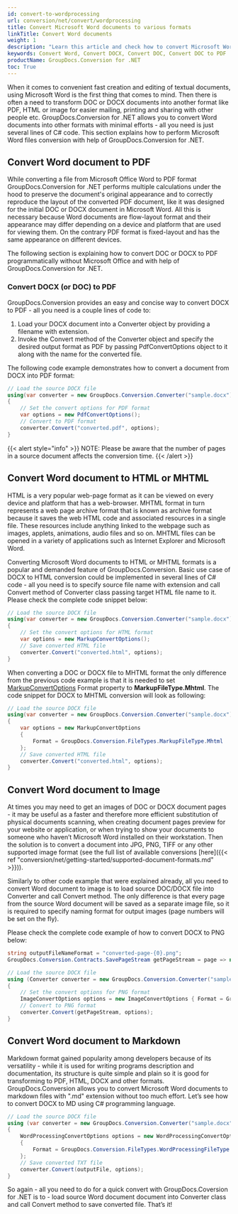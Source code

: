 ```yaml
---
id: convert-to-wordprocessing
url: conversion/net/convert/wordprocessing
title: Convert Microsoft Word documents to various formats
linkTitle: Convert Word documents
weight: 1
description: "Learn this article and check how to convert Microsoft Word DOCX, DOC, RTF documents to other formats with GroupDocs.Conversion for .NET."
keywords: Convert Word, Convert DOCX, Convert DOC, Convert DOC to PDF
productName: GroupDocs.Conversion for .NET
toc: True
---
```


When it comes to convenient fast creation and editing of textual documents, using Microsoft Word is the first thing that comes to mind. Then there is often a need to transform DOC or DOCX documents into another format like PDF, HTML or image for easier mailing, printing and sharing with other people etc.
GroupDocs.Conversion for .NET allows you to convert Word documents into other formats with minimal efforts - all you need is just several lines of C# code.
This section explains how to perform Microsoft Word files conversion with help of GroupDocs.Conversion for .NET.  

## Convert Word document to PDF

While converting a file from Microsoft Office Word to PDF format GroupDocs.Conversion for .NET performs multiple calculations under the hood to preserve the document's original appearance and to correctly reproduce the layout of the converted PDF document, like it was designed for the initial DOC or DOCX document in Microsoft Word. All this is necessary because Word documents are flow-layout format and their appearance may differ depending on a device and platform that are used for viewing them. On the contrary PDF format is fixed-layout and has the same appearance on different devices.  
  
The following section is explaining how to convert DOC or DOCX to PDF programmatically without Microsoft Office and with help of GroupDocs.Conversion for .NET.  

### Convert DOCX (or DOC) to PDF

GroupDocs.Conversion provides an easy and concise way to convert DOCX to PDF - all you need is a couple lines of code to:

1. Load your DOCX document into a Converter object by providing a filename with extension.
2. Invoke the Convert method of the Converter object and specify the desired output format as PDF by passing PdfConvertOptions object to it along with the name for the converted file.  
  
The following code example demonstrates how to convert a document from DOCX into PDF format:

```csharp
// Load the source DOCX file
using(var converter = new GroupDocs.Conversion.Converter("sample.docx"))
{
    // Set the convert options for PDF format
    var options = new PdfConvertOptions();
    // Convert to PDF format
    converter.Convert("converted.pdf", options);
}
```
  
{{< alert style="info" >}}
NOTE: Please be aware that the number of pages in a source document affects the conversion time.
{{< /alert >}}

## Convert Word document to HTML or MHTML

HTML is a very popular web-page format as it can be viewed on every device and platform that has a web-browser. MHTML format in turn represents a web page archive format that is known as archive format because it saves the web HTML code and associated resources in a single file. These resources include anything linked to the webpage such as images, applets, animations, audio files and so on. MHTML files can be opened in a variety of applications such as Internet Explorer and Microsoft Word. 

Converting Microsoft Word documents to HTML or MHTML formats is a popular and demanded feature of GroupDocs.Conversion. Basic use case of DOCX to HTML conversion could be implemented in several lines of C# code - all you need is to specify source file name with extension and call Convert method of Converter class passing target HTML file name to it. Please check the complete code snippet below:

```csharp
// Load the source DOCX file
using(var converter = new GroupDocs.Conversion.Converter("sample.docx"))
{
    // Set the convert options for HTML format
    var options = new MarkupConvertOptions();
    // Save converted HTML file
    converter.Convert("converted.html", options);
}
```

When converting a DOC or DOCX file to MHTML format the only difference from the previous code example is that it is needed to set [MarkupConvertOptions](https://apireference.groupdocs.com/conversion/net/groupdocs.conversion.options.convert/markupconvertoptions) Format property to  **MarkupFileType.Mhtml**. The code snippet for DOCX to MHTML conversion will look as following:

```csharp
// Load the source DOCX file
using(var converter = new GroupDocs.Conversion.Converter("sample.docx"))
{
    var options = new MarkupConvertOptions
    {  
        Format = GroupDocs.Conversion.FileTypes.MarkupFileType.Mhtml
    };
    // Save converted HTML file
    converter.Convert("converted.html", options);
}
```

## Convert Word document to Image

At times you may need to get an images of DOC or DOCX document pages - it may be useful as a faster and therefore more efficient substitution of physical documents scanning, when creating document pages preview for your website or application, or when trying to show your documents to someone who haven’t Microsoft Word installed on their workstation. Then the solution is to convert a document into JPG, PNG, TIFF or any other supported image format (see the full list of available conversions [here]({{< ref "conversion/net/getting-started/supported-document-formats.md" >}})).  

Similarly to other code example that were explained already, all you need to convert Word document to image is to load source DOC/DOCX file into Converter and call Convert method. The only difference is that every page from the source Word document will be saved as a separate image file, so it is required to specify naming format for output images (page numbers will be set on the fly).  

Please check the complete code example of how to convert DOCX to PNG below:

```csharp
string outputFileNameFormat = "converted-page-{0}.png";
GroupDocs.Conversion.Contracts.SavePageStream getPageStream = page => new FileStream(string.Format(outputFileNameFormat, page), FileMode.Create);

// Load the source DOCX file
using (Converter converter = new GroupDocs.Conversion.Converter("sample.docx"))
{
    // Set the convert options for PNG format
    ImageConvertOptions options = new ImageConvertOptions { Format = GroupDocs.Conversion.FileTypes.ImageFileType.Png };  
    // Convert to PNG format
    converter.Convert(getPageStream, options);
}
```

## Convert Word document to Markdown

Markdown format gained popularity among developers because of its versatility - while it is used for writing programs description and documentation, its structure is quite simple and plain so it is good for transforming to PDF, HTML, DOCX and other formats.
GroupDocs.Conversion allows you to convert Microsoft Word documents to markdown files with ".md" extension without too much effort. Let’s see how to convert DOCX to MD using C# programming language.  

```csharp
// Load the source DOCX file
using (var converter = new GroupDocs.Conversion.Converter("sample.docx"))
{
    WordProcessingConvertOptions options = new WordProcessingConvertOptions
    {
        Format = GroupDocs.Conversion.FileTypes.WordProcessingFileType.Md
    };
    // Save converted TXT file
    converter.Convert(outputFile, options);
}
```
  
So again - all you need to do for a quick convert with GroupDocs.Coversion for .NET is to - load source Word document document into Converter class and call Convert method to save converted file. That’s it!
